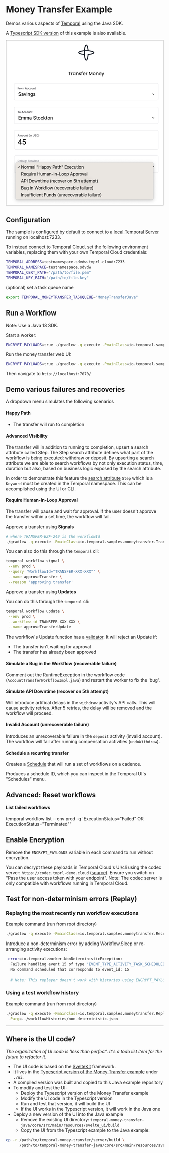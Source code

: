 # Money Transfer Example

Demos various aspects of [Temporal](https://temporal.io) using the Java SDK.

A [Typescript SDK version](https://github.com/steveandroulakis/temporal-money-transfer) of this example is also available.

![UI Screenshot](./ui.png)

## Configuration

The sample is configured by default to connect to a [local Temporal Server](https://docs.temporal.io/cli#starting-the-temporal-server) running on localhost:7233.

To instead connect to Temporal Cloud, set the following environment variables, replacing them with your own Temporal Cloud credentials:

```bash
TEMPORAL_ADDRESS=testnamespace.sdvdw.tmprl.cloud:7233
TEMPORAL_NAMESPACE=testnamespace.sdvdw
TEMPORAL_CERT_PATH="/path/to/file.pem"
TEMPORAL_KEY_PATH="/path/to/file.key"
````

(optional) set a task queue name
```bash
export TEMPORAL_MONEYTRANSFER_TASKQUEUE="MoneyTransferJava"
```

## Run a Workflow

Note: Use a Java 18 SDK.

Start a worker:

```bash
ENCRYPT_PAYLOADS=true ./gradlew -q execute -PmainClass=io.temporal.samples.moneytransfer.AccountTransferWorker --console=plain
```

Run the money transfer web UI:

```bash
ENCRYPT_PAYLOADS=true ./gradlew -q execute -PmainClass=io.temporal.samples.moneytransfer.web.WebServer --console=plain
```
Then navigate to `http://localhost:7070/`

## Demo various failures and recoveries

A dropdown menu simulates the following scenarios

#### Happy Path
- The transfer will run to completion

#### Advanced Visibility
The transfer will in addition to running to completion, upsert a search attribute called Step. The Step search attribute defines what part of the workflow is being executed: withdraw or deposit. By upserting a search attribute we are able to search workflows by not only execution status, time, duration but also, based on business logic exposed by the search attribute.

In order to demonstrate this feature the [search attribute](https://docs.temporal.io/visibility#search-attribute) ```Step``` which is a ```Keyword``` must be created in the Temporal namespace. This can be accomplished using the UI or CLI.

#### Require Human-In-Loop Approval
The transfer will pause and wait for approval. If the user doesn't approve the transfer within a set time, the workflow will fail.

Approve a transfer using **Signals**
```bash
# where TRANSFER-EZF-249 is the workflowId
./gradlew -q execute -PmainClass=io.temporal.samples.moneytransfer.TransferApprover -Parg=TRANSFER-XXX-XXX
````

You can also do this through the `temporal` cli:
```bash
temporal workflow signal \
 --env prod \
 --query 'WorkflowId="TRANSFER-XXX-XXX"' \
 --name approveTransfer \
 --reason 'approving transfer'
```

Approve a transfer using **Updates**

You can do this through the `temporal` cli:
```bash
temporal workflow update \
 --env prod \
 --workflow-id TRANSFER-XXX-XXX \
 --name approveTransferUpdate
```

The workflow's Update function has a [validator](https://docs.temporal.io/dev-guide/java/features#validate-an-update). It will reject an Update if:
- The transfer isn't waiting for approval
- The transfer has already been approved

#### Simulate a Bug in the Workflow (recoverable failure)
Comment out the RuntimeException in the workflow code (`AccountTransferWorkflowImpl.java`) and restart the worker to fix the 'bug'.

#### Simulate API Downtime (recover on 5th attempt)
Will introduce artifical delays in the `withdraw` activity's API calls. This will cause activity retries. After 5 retries, the delay will be removed and the workflow will proceed.

#### Invalid Account (unrecoverable failure)
Introduces an unrecoverable failure in the `deposit` activity (invalid account). The workflow will fail after running compensation activities (`undoWithdraw`).

#### Schedule a recurring transfer
Creates a [Schedule](https://docs.temporal.io/workflows#schedule) that will run a set of workflows on a cadence.

Produces a schedule ID, which you can inspect in the Temporal UI's "Schedules" menu.

## Advanced: Reset workflows

#### List failed workflows
temporal workflow list --env prod -q 'ExecutionStatus="Failed" OR ExecutionStatus="Terminated"'

## Enable Encryption

Remove the `ENCRYPT_PAYLOADS` variable in each command to run without encryption.

You can decrypt these payloads in Temporal Cloud's UI/cli using the codec server: `https://codec.tmprl-demo.cloud` ([source](https://github.com/steveandroulakis/temporal-codec-server)). Ensure you switch on "Pass the user access token with your endpoint". Note: The codec server is only compatible with workflows running in Temporal Cloud.

## Test for non-determinism errors (Replay)

### Replaying the most recently run workflow executions

Example command (run from root directory)
```bash
./gradlew -q execute -PmainClass=io.temporal.samples.moneytransfer.RecentHistoryReplayer
```

Introduce a non-determinism error by adding Workflow.Sleep or re-arranging activity executions:
```bash
 error=io.temporal.worker.NonDeterministicException:
  Failure handling event 15 of type 'EVENT_TYPE_ACTIVITY_TASK_SCHEDULED' during replay.
  No command scheduled that corresponds to event_id: 15
  
  # Note: This replayer doesn't work with histories using ENCRYPT_PAYLOADS=true
```

### Using a test workflow history

Example command (run from root directory)
```bash
./gradlew -q execute -PmainClass=io.temporal.samples.moneytransfer.Replayer \
 -Parg=../workflowHistories/non-deterministic.json
```

---

## Where is the UI code?

_The organization of UI code is 'less than perfect'. It's a todo list item for the future to refactor it._

* The UI code is based on the [SvelteKit](https://kit.svelte.dev/) framework.
* It lives in the [Typescript version of the Money Transfer example](https://github.com/steveandroulakis/temporal-money-transfer) under `./ui`.
* A compiled version was built and copied to this Java example repository 
* To modify and test the UI:
  * Deploy the Typescript version of the Money Transfer example
  * Modify the UI code in the Typescript version
  * Run and test that version, it will build the UI
  * If the UI works in the Typescript version, it will work in the Java one
* Deploy a new version of the UI into the Java example
    * Remove the existing UI directory: `temporal-money-transfer-java/core/src/main/resources/svelte_ui/build`
    * Copy the UI from the Typescript example to the Java example:
```bash
cp -r /path/to/temporal-money-transfer/server/build \
      /path/to/temporal-money-transfer-java/core/src/main/resources/svelte_ui
```
